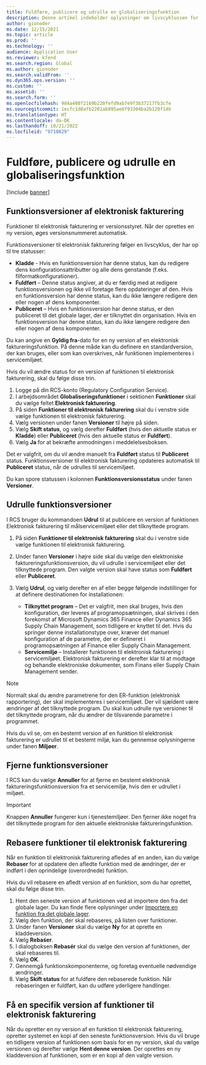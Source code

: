 ```yaml
---
title: Fuldføre, publicere og udrulle en globaliseringsfunktion
description: Denne artikel indeholder oplysninger om livscyklussen for globaliseringsfunktioner.
author: gionoder
ms.date: 12/15/2021
ms.topic: article
ms.prod: ''
ms.technology: ''
audience: Application User
ms.reviewer: kfend
ms.search.region: Global
ms.author: gionoder
ms.search.validFrom: ''
ms.dyn365.ops.version: ''
ms.custom: ''
ms.assetid: ''
ms.search.form: ''
ms.openlocfilehash: 9d4a408f2169b220fefd9ab7e9f3b37217fb3cfe
ms.sourcegitcommit: 1ecfc1d8afb2201ab895ae6f93304ba2b120f14b
ms.translationtype: HT
ms.contentlocale: da-DK
ms.lasthandoff: 10/21/2022
ms.locfileid: "9710829"
---
```

# <a name="complete-publish-and-deploy-a-globalization-feature"></a>Fuldføre, publicere og udrulle en globaliseringsfunktion

[!include [banner](../includes/banner.md)]

## <a name="electronic-invoicing-feature-versions"></a>Funktionsversioner af elektronisk fakturering

Funktioner til elektronisk fakturering er versionsstyret. Når der oprettes en ny version, øges versionsnummeret automatisk.

Funktionsversioner til elektronisk fakturering følger en livscyklus, der har op til tre statusser:

- **Kladde** - Hvis en funktionsversion har denne status, kan du redigere dens konfigurationsattributter og alle dens genstande (f.eks. filformatkonfigurationer).
- **Fuldført** – Denne status angiver, at du er færdig med at redigere funktionsversionen og ikke vil foretage flere opdateringer af den. Hvis en funktionsversion har denne status, kan du ikke længere redigere den eller nogen af dens komponenter.
- **Publiceret** – Hvis en funktionsversion har denne status, er den publiceret til det globale lager, der er tilknyttet din organisation. Hvis en funktionsversion har denne status, kan du ikke længere redigere den eller nogen af dens komponenter.

Du kan angive en **Gyldig fra**-dato for en ny version af en elektronisk faktureringsfunktion. På denne måde kan du definere en standardversion, der kan bruges, eller som kan overskrives, når funktionen implementeres i servicemiljøet.

Hvis du vil ændre status for en version af funktionen til elektronisk fakturering, skal du følge disse trin.

1. Logge på din RCS-konto (Regulatory Configuration Service).
2. I arbejdsområdet **Globaliseringsfunktioner** i sektionen **Funktioner** skal du vælge feltet **Elektronisk fakturering**.
3. På siden **Funktioner til elektronisk fakturering** skal du i venstre side vælge funktionen til elektronisk fakturering.
4. Vælg versionen under fanen **Versioner** til højre på siden.
5. Vælg **Skift status**, og vælg derefter **Fuldført** (hvis den aktuelle status er **Kladde**) eller **Publiceret** (hvis den aktuelle status er **Fuldført**).
6. Vælg **Ja** for at bekræfte anmodningen i meddelelsesboksen.

Det er valgfrit, om du vil ændre manuelt fra **Fuldført** status til **Publiceret** status. Funktionsversioner til elektronisk fakturering opdateres automatisk til **Publiceret** status, når de udrulles til servicemiljøet.

Du kan spore statussen i kolonnen **Funktionsversionsstatus** under fanen **Versioner**.

## <a name="deploy-feature-versions"></a>Udrulle funktionsversioner

I RCS bruger du kommandoen **Udrul** til at publicere en version af funktionen Elektronisk fakturering til målservicemiljøet eller det tilknyttede program.

1. På siden **Funktioner til elektronisk fakturering** skal du i venstre side vælge funktionen til elektronisk fakturering.
2. Under fanen **Versioner** i højre side skal du vælge den elektroniske faktureringsfunktionsversion, du vil udrulle i servicemiljøet eller det tilknyttede program. Den valgte version skal have status som **Fuldført** eller **Publiceret**.
3. Vælg **Udrul**, og vælg derefter en af eller begge følgende indstillinger for at definere destinationen for installationen:

    - **Tilknyttet program** – Det er valgfrit, men skal bruges, hvis den konfiguration, der leveres af programopsætningen, skal skrives i den forekomst af Microsoft Dynamics 365 Finance eller Dynamics 365 Supply Chain Management, som tidligere er knyttet til det. Hvis du springer denne installationstype over, kræver det manuel konfiguration af de parametre, der er defineret i programopsætningen af Finance eller Supply Chain Management.
    - **Servicemiljø** – Installerer funktionen til elektronisk fakturering i servicemiljøet. Elektronisk fakturering er derefter klar til at modtage og behandle elektroniske dokumenter, som Finans eller Supply Chain Management sender.

> [!NOTE]
> Normalt skal du ændre parametrene for den ER-funktion (elektronisk rapportering), der skal implementeres i servicemiljøet. Der vil sjældent være ændringer af det tilknyttede program. Du skal kun udrulle nye versioner til det tilknyttede program, når du ændrer de tilsvarende parametre i programmet.

Hvis du vil se, om en bestemt version af en funktion til elektronisk fakturering er udrullet til et bestemt miljø, kan du gennemse oplysningerne under fanen **Miljøer**.

## <a name="remove-feature-versions"></a>Fjerne funktionsversioner

I RCS kan du vælge **Annuller** for at fjerne en bestemt elektronisk faktureringsfunktionsversion fra et servicemiljø, hvis den er udrullet i miljøet.

> [!IMPORTANT]
> Knappen **Annuller** fungerer kun i tjenestemiljøer. Den fjerner ikke noget fra det tilknyttede program for den aktuelle elektroniske faktureringsfunktion.

## <a name="rebase-electronic-invoicing-features"></a>Rebasere funktioner til elektronisk fakturering

Når en funktion til elektronisk fakturering afledes af en anden, kan du vælge **Rebaser** for at opdatere den afledte funktion med de ændringer, der er indført i den oprindelige (overordnede) funktion.

Hvis du vil rebasere en afledt version af en funktion, som du har oprettet, skal du følge disse trin.

1. Hent den seneste version af funktionen ved at importere den fra det globale lager. Du kan finde flere oplysninger under [Importere en funktion fra det globale lager](e-invoicing-import-feature-global-repository.md).
2. Vælg den funktion, der skal rebaseres, på listen over funktioner.
3. Under fanen **Versioner** skal du vælge **Ny** for at oprette en kladdeversion.
4. Vælg **Rebaśer**.
5. I dialogboksen **Rebasér** skal du vælge den version af funktionen, der skal rebaseres til.
6. Vælg **OK**.
7. Gennemgå funktionskomponenterne, og foretag eventuelle nødvendige ændringer.
8. Vælg **Skift status** for at fuldføre den rebaserede funktion. Når rebaseringen er fuldført, kan du udføre yderligere handlinger.

## <a name="get-a-specific-version-of-electronic-invoicing-features"></a>Få en specifik version af funktioner til elektronisk fakturering

Når du opretter en ny version af en funktion til elektronisk fakturering, opretter systemet en kopi af den seneste funktionsversion. Hvis du vil bruge en tidligere version af funktionen som basis for en ny version, skal du vælge versionen og derefter vælge **Hent denne version**. Der oprettes en ny kladdeversion af funktionen, som er en kopi af den valgte version.
